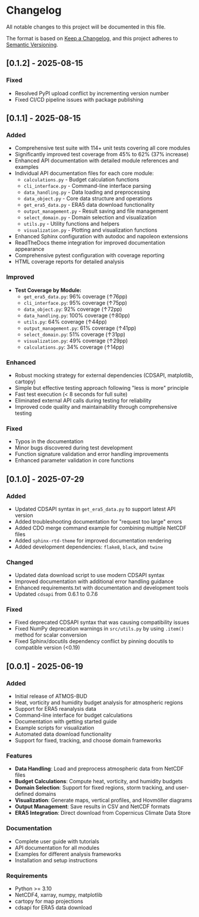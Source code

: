 # Changelog

All notable changes to this project will be documented in this file.

The format is based on [Keep a Changelog](https://keepachangelog.com/en/1.0.0/),
and this project adheres to [Semantic Versioning](https://semver.org/spec/v2.0.0.html).

## [0.1.2] - 2025-08-15

### Fixed
- Resolved PyPI upload conflict by incrementing version number
- Fixed CI/CD pipeline issues with package publishing

## [0.1.1] - 2025-08-15

### Added
- Comprehensive test suite with 114+ unit tests covering all core modules
- Significantly improved test coverage from 45% to 62% (37% increase)
- Enhanced API documentation with detailed module references and examples
- Individual API documentation files for each core module:
  - `calculations.py` - Budget calculation functions
  - `cli_interface.py` - Command-line interface parsing
  - `data_handling.py` - Data loading and preprocessing
  - `data_object.py` - Core data structure and operations
  - `get_era5_data.py` - ERA5 data download functionality
  - `output_management.py` - Result saving and file management
  - `select_domain.py` - Domain selection and visualization
  - `utils.py` - Utility functions and helpers
  - `visualization.py` - Plotting and visualization functions
- Enhanced Sphinx configuration with autodoc and napoleon extensions
- ReadTheDocs theme integration for improved documentation appearance
- Comprehensive pytest configuration with coverage reporting
- HTML coverage reports for detailed analysis

### Improved
- **Test Coverage by Module:**
  - `get_era5_data.py`: 96% coverage (↑76pp)
  - `cli_interface.py`: 95% coverage (↑75pp) 
  - `data_object.py`: 92% coverage (↑72pp)
  - `data_handling.py`: 100% coverage (↑80pp)
  - `utils.py`: 64% coverage (↑44pp)
  - `output_management.py`: 61% coverage (↑41pp)
  - `select_domain.py`: 51% coverage (↑31pp)
  - `visualization.py`: 49% coverage (↑29pp)
  - `calculations.py`: 34% coverage (↑14pp)

### Enhanced
- Robust mocking strategy for external dependencies (CDSAPI, matplotlib, cartopy)
- Simple but effective testing approach following "less is more" principle
- Fast test execution (< 8 seconds for full suite)
- Eliminated external API calls during testing for reliability
- Improved code quality and maintainability through comprehensive testing

### Fixed
- Typos in the documentation
- Minor bugs discovered during test development
- Function signature validation and error handling improvements
- Enhanced parameter validation in core functions

## [0.1.0] - 2025-07-29

### Added
- Updated CDSAPI syntax in `get_era5_data.py` to support latest API version
- Added troubleshooting documentation for "request too large" errors
- Added CDO merge command example for combining multiple NetCDF files
- Added `sphinx-rtd-theme` for improved documentation rendering
- Added development dependencies: `flake8`, `black`, and `twine`

### Changed
- Updated data download script to use modern CDSAPI syntax
- Improved documentation with additional error handling guidance
- Enhanced requirements.txt with documentation and development tools
- Updated `cdsapi` from 0.6.1 to 0.7.6

### Fixed
- Fixed deprecated CDSAPI syntax that was causing compatibility issues
- Fixed NumPy deprecation warnings in `src/utils.py` by using `.item()` method for scalar conversion
- Fixed Sphinx/docutils dependency conflict by pinning docutils to compatible version (<0.19)

## [0.0.1] - 2025-06-19

### Added
- Initial release of ATMOS-BUD
- Heat, vorticity and humidity budget analysis for atmospheric regions
- Support for ERA5 reanalysis data
- Command-line interface for budget calculations
- Documentation with getting started guide
- Example scripts for visualization
- Automated data download functionality
- Support for fixed, tracking, and choose domain frameworks

### Features
- **Data Handling**: Load and preprocess atmospheric data from NetCDF files
- **Budget Calculations**: Compute heat, vorticity, and humidity budgets
- **Domain Selection**: Support for fixed regions, storm tracking, and user-defined domains
- **Visualization**: Generate maps, vertical profiles, and Hovmöller diagrams
- **Output Management**: Save results in CSV and NetCDF formats
- **ERA5 Integration**: Direct download from Copernicus Climate Data Store

### Documentation
- Complete user guide with tutorials
- API documentation for all modules
- Examples for different analysis frameworks
- Installation and setup instructions

### Requirements
- Python >= 3.10
- NetCDF4, xarray, numpy, matplotlib
- cartopy for map projections
- cdsapi for ERA5 data download
